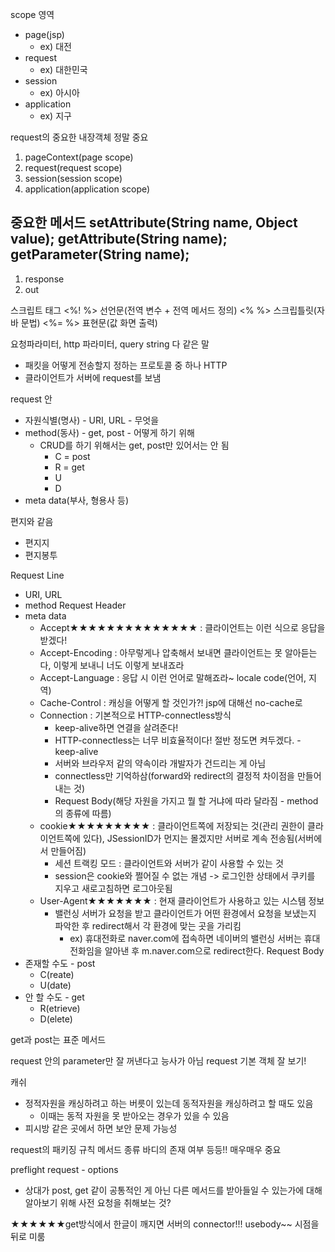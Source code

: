 scope 영역
- page(jsp)
  - ex) 대전
- request
  - ex) 대한민국
- session
  - ex) 아시아
- application
  - ex) 지구

request의 중요한 내장객체
정말 중요
1. pageContext(page scope)
2. request(request scope)
3. session(session scope)
4. application(application scope)
   
중요한 메서드
setAttribute(String name, Object value);
getAttribute(String name);
getParameter(String name);
---
1. response
2. out


스크립트 태그
<%! %> 선언문(전역 변수 + 전역 메서드 정의)
<%  %> 스크립틀릿(자바 문법)
<%= %> 표현문(값 화면 출력)

요청파라미터, http 파라미터, query string 다 같은 말

- 패킷을 어떻게 전송할지 정하는 프로토콜 중 하나 HTTP
- 클라이언트가 서버에 request를 보냄

request 안
- 자원식별(명사) - URI, URL - 무엇을
- method(동사) - get, post - 어떻게 하기 위해
  - CRUD를 하기 위해서는 get, post만 있어서는 안 됨
    - C = post
    - R = get
    - U
    - D
- meta data(부사, 형용사 등)

편지와 같음
- 편지지
- 편지봉투

Request Line
- URI, URL
- method
Request Header
- meta data
  - Accept★★★★★★★★★★★★★★ : 클라이언트는 이런 식으로 응답을 받겠다!
  - Accept-Encoding : 아무렇게나 압축해서 보내면 클라이언트는 못 알아듣는다, 이렇게 보내니 너도 이렇게 보내죠라
  - Accept-Language : 응답 시 이런 언어로 말해죠라~ locale code(언어, 지역)
  - Cache-Control : 캐싱을 어떻게 할 것인가?! jsp에 대해선 no-cache로
  - Connection : 기본적으로 HTTP-connectless방식
      - keep-alive하면 연결을 살려준다!
      - HTTP-connectless는 너무 비효율적이다! 절반 정도면 켜두겠다. - keep-alive
      - 서버와 브라우저 같의 약속이라 개발자가 건드리는 게 아님
      - connectless만 기억하삼(forward와 redirect의 결정적 차이점을 만들어내는 것)
      - Request Body(해당 자원을 가지고 뭘 할 거냐에 따라 달라짐 - method의 종류에 따름)
  - cookie★★★★★★★★★ : 클라이언트쪽에 저장되는 것(관리 권한이 클라이언트쪽에 있다), JSessionID가 먼지는 몰겠지만 서버로 계속 전송됨(서버에서 만들어짐)
    - 세션 트랙킹 모드 : 클라이언트와 서버가 같이 사용할 수 있는 것
    - session은 cookie와 쩔어질 수 없는 개념 -> 로그인한 상태에서 쿠키를 지우고 새로고침하면 로그아웃됨
  - User-Agent★★★★★★★ : 현재 클라이언트가 사용하고 있는 시스템 정보
    - 밸런싱 서버가 요청을 받고 클라이언트가 어떤 환경에서 요청을 보냈는지 파악한 후 redirect해서 각 환경에 맞는 곳을 가리킴
      - ex) 휴대전화로 naver.com에 접속하면 네이버의 밸런싱 서버는 휴대전화임을 알아낸 후 m.naver.com으로 redirect한다.
Request Body
- 존재할 수도 - post
  - C(reate)
  - U(date)
- 안 할 수도 - get
  - R(etrieve)
  - D(elete)

get과 post는 표준 메서드

request 안의 parameter만 잘 꺼낸다고 능사가 아님
request 기본 객체 잘 보기!

캐쉬 
- 정적자원을 캐싱하려고 하는 버릇이 있는데 동적자원을 캐싱하려고 할 때도 있음
  - 이때는 동적 자원을 못 받아오는 경우가 있을 수 있음
- 피시방 같은 곳에서 하면 보안 문제 가능성

request의 패키징 규칙
메서드 종류
바디의 존재 여부
등등!! 매우매우 중요

preflight request - options
- 상대가 post, get 같이 공통적인 게 아닌 다른 메서드를 받아들일 수 있는가에 대해 알아보기 위해 사전 요청을 취해보는 것?

★★★★★★get방식에서 한글이 깨지면 서버의 connector!!!  usebody~~ 시점을 뒤로 미룸